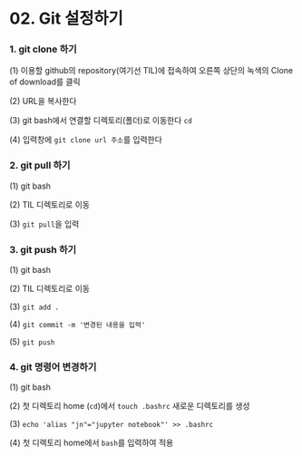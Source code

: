 # 02. Git 설정하기

### 1. git clone 하기

(1) 이용할 github의 repository(여기선 TIL)에 접속하여 오른쪽 상단의 녹색의 Clone of download를 클릭

(2) URL을 복사한다

(3) git bash에서 연결할 디렉토리(폴더)로 이동한다 `cd`

(4) 입력창에 `git clone url 주소`를 입력한다



### 2. git pull 하기

(1) git bash

(2) TIL 디렉토리로 이동

(3) `git pull`을 입력



### 3. git push 하기

(1) git bash

(2) TIL 디렉토리로 이동

(3) `git add .`

(4)  `git commit -m '변경된 내용을 입력'`

(5) `git push`



### 4. git 명령어 변경하기

(1) git bash

(2) 첫 디렉토리 home (`cd`)에서  `touch .bashrc` 새로운 디렉토리를 생성

(3) `echo 'alias "jn"="jupyter notebook"' >> .bashrc`

(4) 첫 디렉토리 home에서 `bash`를 입력하여 적용

